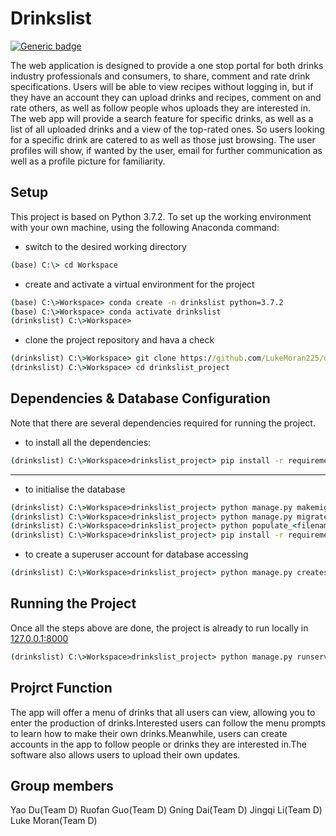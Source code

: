 # Drinkslist

[![Generic badge](https://img.shields.io/badge/Drinkslist-PythonAnywhere-brightgreen.svg)](http://drinkslist.pythonanywhere.com/)

 The web application is designed to provide a one stop portal for both drinks industry professionals and consumers, to share, comment and rate drink specifications. Users will be able to view recipes without logging in, but if they have an account they can upload drinks and recipes, comment on and rate others, as well as follow people whos uploads they are interested in. The web app will provide a search feature for specific drinks, as well as a list of all uploaded drinks and a view of the top-rated ones. So users looking for a specific drink are catered to as well as those just browsing. The user profiles will show, if wanted by the user, email for further communication as well as a profile picture for familiarity.

## Setup

This project is based on Python 3.7.2. To set up the working environment with your own machine, using the following Anaconda command:

* switch to the desired working directory

```cmd
(base) C:\> cd Workspace
```

* create and activate a virtual environment for the project

```cmd
(base) C:\>Workspace> conda create -n drinkslist python=3.7.2
(base) C:\>Workspace> conda activate drinkslist
(drinkslist) C:\>Workspace>
```

* clone the project repository and hava a check

```cmd
(drinkslist) C:\>Workspace> git clone https://github.com/LukeMoran225/drinkslist_project.git
(drinkslist) C:\>Workspace> cd drinkslist_project
```

## Dependencies & Database Configuration

Note that there are several dependencies required for running the project.

* to install all the dependencies:

```cmd
(drinkslist) C:\>Workspace>drinkslist_project> pip install -r requirements.txt
```

---

* to initialise the database

```cmd
(drinkslist) C:\>Workspace>drinkslist_project> python manage.py makemigrations
(drinkslist) C:\>Workspace>drinkslist_project> python manage.py migrate
(drinkslist) C:\>Workspace>drinkslist_project> python populate_<filename>.py
(drinkslist) C:\>Workspace>drinkslist_project> pip install -r requirements.txt
```

* to create a superuser account for database accessing

```cmd
(drinkslist) C:\>Workspace>drinkslist_project> python manage.py createsuperuser
```

## Running the Project

Once all the steps above are done, the project is already to run locally in [127.0.0.1:8000](http://127.0.0.1:8000/)
```cmd
(drinkslist) C:\>Workspace>drinkslist_project> python manage.py runserver
```

## Projrct Function

The app will offer a menu of drinks that all users can view, allowing you to enter the production of drinks.Interested users can follow the menu prompts to learn how to make their own drinks.Meanwhile, users can create accounts in the app to follow people or drinks they are interested in.The software also allows users to upload their own updates.


## Group members

Yao Du(Team D)
Ruofan Guo(Team D)
Gning Dai(Team D)
Jingqi Li(Team D)
Luke Moran(Team D)






